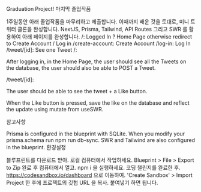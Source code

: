 Graduation Project! 마지막 졸업작품

1주일동안 아래 졸업작품을 마무리하고 제출합니다.
이때까지 배운 것을 토대로, 미니 트위터 클론을 완성합니다.
NextJS, Prisma, Tailwind, API Routes 그리고 SWR 를 활용하여 아래 페이지를 완성합니다.
/: Logged In ? Home Page otherwise redirect to Create Account / Log in
/create-account: Create Account
/log-in: Log In
/tweet/[id]: See one Tweet
/:

After logging in, in the Home Page, the user should see all the Tweets on the database, the user should also be able to POST a Tweet.

/tweet/[id]:

The user should be able to see the tweet + a Like button.

When the Like button is pressed, save the like on the database and reflect the update using mutate from useSWR.

참고사항

Prisma is configured in the blueprint with SQLite.
When you modify your prisma.schema run npm run db-sync.
SWR and Tailwind are also configured in the blueprint.
환경설정

블루프린트를 다운로드 받아. 로컬 컴퓨터에서 작업하세요.
Blueprint > File > Export to Zip
완료 후 컴퓨터에서 열고. npm i 을 실행하세요.
코딩 챌린지를 완료한 후. https://codesandbox.io/dashboard 으로 이동하여.
'Create Sandbox' > Import Project 한 후에 프로젝트의 깃헙 URL 을 복사. 붙여넣기 하면 됩니다.
